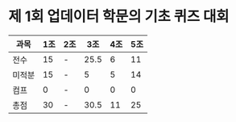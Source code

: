 # 제 1회 업데이터 학문의 기초 퀴즈 대회
|과목|1조|2조|3조|4조|5조|
|---|---|---|---|---|---|
|전수|15|-|25.5|6|11|
|미적분|15|-|5|5|14|
|컴프|0|-|0|0|0|
|총점|30|-|30.5|11|25|
